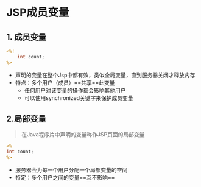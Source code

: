 # JSP成员变量



## 1. 成员变量

```JSP
<%!  
	int count;
%>
```

- 声明的变量在整个Jsp中都有效，类似全局变量，直到服务器关闭才释放内存
- 特点：多个用户（成员）==共享==此变量
  - 任何用户对该变量的操作都会影响其他用户
  - 可以使用synchronized关键字来保护成员变量



## 2.局部变量

> 在Java程序片中声明的变量称作JSP页面的局部变量

```JSP
<% 
int count;
%>
```

- 服务器会为每一个用户分配一个局部变量的空间
- 特定：多个用户之间的变量==互不影响==

